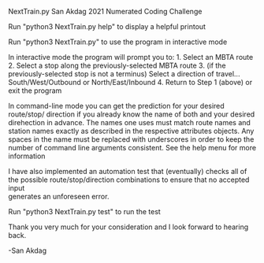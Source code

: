 NextTrain.py
San Akdag 2021
Numerated Coding Challenge

Run "python3 NextTrain.py help" to display a helpful printout

Run "python3 NextTrain.py" to use the program in interactive mode

In interactive mode the program will prompt you to:
	1. Select an MBTA route
	2. Select a stop along the previously-selected MBTA route
	3. (if the previously-selected stop is not a terminus) Select a direction 
	   of travel... South/West/Outbound or North/East/Inbound 
	4. Return to Step 1 (above) or exit the program

In command-line mode you can get the prediction for your desired route/stop/
direction if you already know the name of both and your desired direhection in 
advance. The names one uses must match route names and station names exactly 
as described in the respective attributes objects. Any spaces in the name
must be replaced with underscores in order to keep the number of command
line arguments consistent. See the help menu for more information  


I have also implemented an automation test that (eventually) checks all of the
possible route/stop/direction combinations to ensure that no accepted input  
generates an unforeseen error.

Run "python3 NextTrain.py test" to run the test

Thank you very much for your consideration and I look forward to hearing back.

-San Akdag